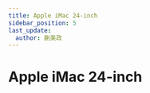 ```yaml
---
title: Apple iMac 24-inch
sidebar_position: 5
last_update:
  author: 蒯美政
---
```


# Apple iMac 24-inch

